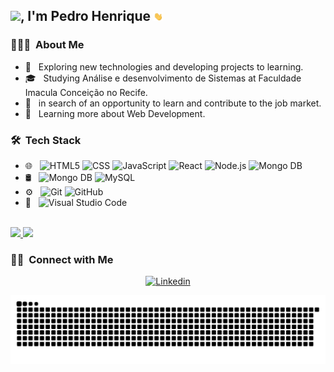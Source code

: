 <h2> <img  width=20% src="https://media4.giphy.com/media/OnnUZxcHsbBN6/giphy.gif?cid=ecf05e47247ywppsho5b3uzs9bh29hlgsdcm0ic94gf5fa26&rid=giphy.gif&ct=g">, I'm Pedro Henrique  <img width=3% src="https://raw.githubusercontent.com/ABSphreak/ABSphreak/master/gifs/Hi.gif">
 </h2> 
<h3> 👨🏻‍💻 &nbsp;About Me </h3>

- 🤔 &nbsp; Exploring new technologies and developing projects to learning.
- 🎓 &nbsp; Studying Análise e desenvolvimento de Sistemas at Faculdade Imacula Conceição no Recife.
- 💼 &nbsp; in search of an opportunity to learn and contribute to the job market.
- 🌱 &nbsp; Learning more about Web Development.

<h3> 🛠 &nbsp;Tech Stack</h3>


- 🌐 &nbsp;
  ![HTML5](https://img.shields.io/badge/-HTML5-333333?style=flat&logo=HTML5)
  ![CSS](https://img.shields.io/badge/-CSS-333333?style=flat&logo=CSS3&logoColor=1572B6)
  ![JavaScript](https://img.shields.io/badge/-JavaScript-333333?style=flat&logo=javascript)
  ![React](https://img.shields.io/badge/-React-333333?style=flat&logo=react)
  ![Node.js](https://img.shields.io/badge/-Node.js-333333?style=flat&logo=node.js)
  ![Mongo DB](https://img.shields.io/badge/-Bootstrap-333333?style=flat&logo=bootstrap)
- 🛢 &nbsp;
 ![Mongo DB](https://img.shields.io/badge/-MongoDB-333333?style=flat&logo=mongoDB)
 ![MySQL](https://img.shields.io/badge/-MySQL-333333?style=flat&logo=mysql)
- ⚙️ &nbsp;
  ![Git](https://img.shields.io/badge/-Git-333333?style=flat&logo=git)
  ![GitHub](https://img.shields.io/badge/-GitHub-333333?style=flat&logo=github)
- 🔧 &nbsp;
  ![Visual Studio Code](https://img.shields.io/badge/-Visual%20Studio%20Code-333333?style=flat&logo=visual-studio-code&logoColor=007ACC)

<br/>

<a href="https://github.com/pedrinho81">
  <img height="180em" src="https://github-readme-stats.vercel.app/api?username=pedrinho81&theme=buefy&show_icons=true" />
  <img height="180em" src="https://github-readme-stats.vercel.app/api/top-langs/?username=pedrinho81&theme=buefy&layout=compact" /> 
</a>

<br/>

<h3> 🤝🏻 &nbsp;Connect with Me </h3>

<p align="center"> 
<a href="https://www.linkedin.com/in/pedro-henrique-863533207/"><img alt="Linkedin" src="https://img.shields.io/badge/Linkedin-Pedro%20Henrique-9cf?style=flat&logo=linkedin"></a>

![Snake animation](https://github.com/pedrinho81/pedrinho81/blob/output/github-contribution-grid-snake.svg)
